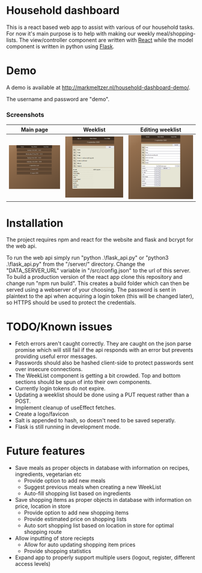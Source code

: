 # Household dashboard

This is a react based web app to assist with various of our household tasks. For now it's main purpose is to help with making our weekly meal/shopping-lists. The view/controller component are written with [React](https://reactjs.org/) while the model component is written in python using [Flask](https://flask.palletsprojects.com/en/2.0.x/).

# Demo

A demo is available at http://markmeltzer.nl/household-dashboard-demo/.

The username and password are "demo".

### Screenshots
| Main page  | Weeklist | Editing weeklist |
| ------------- | ------------- | ------------- |
| ![screenshot of the main page](./imgs/screen3.png)  | ![screenshot of a week list](./imgs/screen1.png) | ![screenshot of a editing week list](./imgs/screen2.png) |

# Installation

The project requires npm and react for the website and flask and bcrypt for the web api.

To run the web api simply run "python .\flask_api.py" or "python3 .\flask_api.py" from the "/server/" directory. Change the "DATA_SERVER_URL" variable in "/src/config.json" to the url of this server. To build a production version of the react app clone this repository and change run "npm run build". This creates a build folder which can then be served using a webserver of your choosing. The password is sent in plaintext to the api when acquiring a login token (this will be changed later), so HTTPS should be used to protect the credentials.

# TODO/Known issues
 - Fetch errors aren't caught correctly. They are caught on the json parse promise which will still fail if the api responds with an error but prevents providing useful error messages.
 - Passwords should also be hashed client-side to protect passwords sent over insecure connections.
 - The WeekList component is getting a bit crowded. Top and bottom sections should be spun of into their own components.
 - Currently login tokens do not expire.
 - Updating a weeklist should be done using a PUT request rather than a POST.
 - Implement cleanup of useEffect fetches.
 - Create a logo/favicon
 - Salt is appended to hash, so doesn't need to be saved seperatly.
 - Flask is still running in development mode.
  
# Future features
- Save meals as proper objects in database with information on recipes, ingredients, vegetarian etc
	- Provide option to add new meals
	- Suggest previous meals when creating a new WeekList
	- Auto-fill shopping list based on ingredients
- Save shopping items as proper objects in database with information on price, location in store
	- Provide option to add new shopping items
	- Provide estimated price on shopping lists
	- Auto sort shopping list based on location in store for optimal shopping route
- Allow inputting of store reciepts
	- Allow for auto updating shopping item prices
	- Provide shopping statistics
- Expand app to properly support multiple users (logout, register, different access levels)
